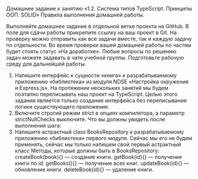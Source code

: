 Домашнее задание к занятию «1.2. Система типов TypeScript. Принципы ООП. SOLID»
Правила выполнения домашней работы.

Выполняйте домашнее задание в отдельной ветке проекта на GitHub.
В поле для сдачи работы прикрепите ссылку на ваш проект в Git.
На проверку можно отправить как все задачи вместе, так и каждую задачу по отдельности.
Во время проверки вашей домашней работы по частям будет стоять статус «На доработке».
Любые вопросы по решению задач можете задавать в чате учебной группы.
Подготовьте рабочую среду для дальнейшей работы.
1. Напишите интерфейс к сущности «книга» к разрабатываемому приложению «библиотека» из модуля NDSE «Настройка окружения и Express.js». На протяжении нескольких занятий мы будем поэтапно переписывать наш проект на TypeScript. Целью этого задания является только создание интерфейса без переписывания логики существующего приложения.
2. Включите строгий режим strict в опциях компилятора, а параметр strictNullChecks выключите.
   Что вы должны увидеть после выполнения шага:
3. Напишите астрактный class BooksRepository к разрабатываемому приложению «библиотека» первого модуля. Сейчас мы его не будем применять, сейчас мы только напишем свой первый астрактный класс
   Методы, которые должны быть в BooksRepository:
   createBook(book){} — создание книги.
   getBook(id){} — получение книги по id.
   getBooks(){} — получение всех книг.
   updateBook(id){} — обновление книги.
   deleteBook(id){} — удаление книги.
